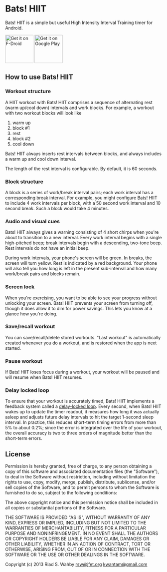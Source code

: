 # Bats! HIIT

Bats! HIIT is a simple but useful High Intensity Interval Training timer for Android.

<a href="https://f-droid.org/packages/org.jfet.batsHIIT/" target="_blank">
<img src="https://f-droid.org/badge/get-it-on.png" alt="Get it on F-Droid" height="90"/></a>
<a href="https://play.google.com/store/apps/details?id=org.jfet.batsHIIT" target="_blank">
<img src="https://play.google.com/intl/en_us/badges/images/generic/en-play-badge.png" alt="Get it on Google Play" height="90"/></a>

## How to use Bats! HIIT

### Workout structure

A HIIT workout with Bats! HIIT comprises a sequence of alternating rest (warm up/cool down) intervals and work blocks. For example, a workout with two workout blocks will look like

1. warm up
2. block #1
3. rest
4. block #2
5. cool down

Bats! HIIT always inserts rest intervals between blocks, and always includes a warm up and cool down interval.

The length of the rest interval is configurable. By default, it is 60 seconds.

### Block structure

A block is a series of work/break interval pairs; each work interval has a corresponding break interval. For example, you might configure Bats! HIIT to include 4 work intervals per block, with a 50 second work interval and 10 second break. Such a block would take 4 minutes.

### Audio and visual cues

Bats! HIIT always gives a warning consisting of 4 short chirps when you're about to transition to a new interval. Every work interval begins with a single high-pitched beep; break intervals begin with a descending, two-tone beep. Rest intervals do not have an initial beep.

During work intervals, your phone's screen will be green. In breaks, the screen will turn yellow. Rest is indicated by a red background. Your phone will also tell you how long is left in the present sub-interval and how many work/break pairs and blocks remain.

### Screen lock

When you're exercising, you want to be able to see your progress without unlocking your screen. Bats! HIIT prevents your screen from turning off, though it does allow it to dim for power savings. This lets you know at a glance how you're doing.

### Save/recall workout

You can save/recall/delete stored workouts. "Last workout" is automatically created whenever you do a workout, and is restored when the app is next started.

### Pause workout

If Bats! HIIT loses focus during a workout, your workout will be paused and will resume when Bats! HIIT resumes.

### Delay locked loop

To ensure that your workout is accurately timed, Bats! HIIT implements a feedback system called a [delay-locked loop](http://en.wikipedia.org/wiki/Delay-locked_loop). Every second, when Bats! HIIT wakes up to update the timer readout, it measures how long it was actually asleep and adjusts future delay intervals to hit the target 1-second sleep interval. In practice, this reduces short-term timing errors from more than 5% to about 0.2%; since the error is integrated over the life of your workout, the overall accuracy is two to three orders of magnitude better than the short-term errors.

## License

Permission is hereby granted, free of charge, to any person obtaining a copy
of this software and associated documentation files (the "Software"), to deal
in the Software without restriction, including without limitation the rights
to use, copy, modify, merge, publish, distribute, sublicense, and/or sell
copies of the Software, and to permit persons to whom the Software is
furnished to do so, subject to the following conditions:

The above copyright notice and this permission notice shall be included in
all copies or substantial portions of the Software.
 
THE SOFTWARE IS PROVIDED "AS IS", WITHOUT WARRANTY OF ANY KIND, EXPRESS OR
IMPLIED, INCLUDING BUT NOT LIMITED TO THE WARRANTIES OF MERCHANTABILITY,
FITNESS FOR A PARTICULAR PURPOSE AND NONINFRINGEMENT. IN NO EVENT SHALL THE
AUTHORS OR COPYRIGHT HOLDERS BE LIABLE FOR ANY CLAIM, DAMAGES OR OTHER
LIABILITY, WHETHER IN AN ACTION OF CONTRACT, TORT OR OTHERWISE, ARISING FROM,
OUT OF OR IN CONNECTION WITH THE SOFTWARE OR THE USE OR OTHER DEALINGS IN
THE SOFTWARE.

Copyright (c) 2013 Riad S. Wahby <rsw@jfet.org> <kwantam@gmail.com>
